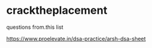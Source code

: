 # cracktheplacement


questions from.this list

https://www.proelevate.in/dsa-practice/arsh-dsa-sheet